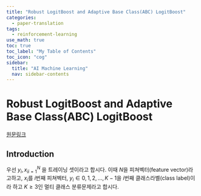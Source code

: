 ```yaml
---
title: "Robust LogitBoost and Adaptive Base Class(ABC) LogitBoost" 
categories:
  - paper-translation
tags:
  - reinforcement-learning
use_math: true
toc: true
toc_label: "My Table of Contents"
toc_icon: "cog"
sidebar:
  title: "AI Machine Learning"
  nav: sidebar-contents
---
```


# Robust LogitBoost and Adaptive Base Class(ABC) LogitBoost

[원문링크](https://arxiv.org/ftp/arxiv/papers/1203/1203.3491.pdf)

## Introduction

우선 ${y_i, x_i}_{i=1}^{N}$ 을 트레이닝 셋이라고 합시다. 이때 $N$을 피쳐벡터(feature vector)라고하고, 
$x_i$를 $i$번째 피쳐벡터, $y_i \in {0,1,2,\dots, K-1}$을 $i$번째 클래스라벨(class label)이라 하고 $K \geq 3$인 멀티 클래스 분류문제라고 합시다.


